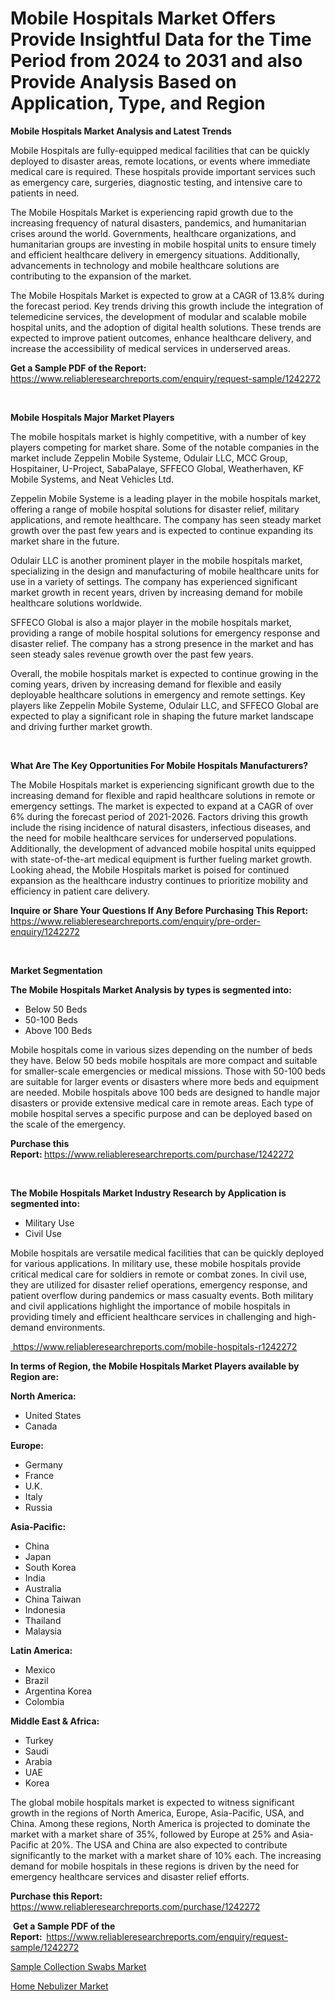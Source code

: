 <p><h1>Mobile Hospitals Market Offers Provide Insightful Data for the Time Period from 2024 to 2031 and also Provide Analysis Based on Application, Type, and Region</h1></p><p><strong>Mobile Hospitals Market Analysis and Latest Trends</strong></p>
<p><p>Mobile Hospitals are fully-equipped medical facilities that can be quickly deployed to disaster areas, remote locations, or events where immediate medical care is required. These hospitals provide important services such as emergency care, surgeries, diagnostic testing, and intensive care to patients in need.</p><p>The Mobile Hospitals Market is experiencing rapid growth due to the increasing frequency of natural disasters, pandemics, and humanitarian crises around the world. Governments, healthcare organizations, and humanitarian groups are investing in mobile hospital units to ensure timely and efficient healthcare delivery in emergency situations. Additionally, advancements in technology and mobile healthcare solutions are contributing to the expansion of the market.</p><p>The Mobile Hospitals Market is expected to grow at a CAGR of 13.8% during the forecast period. Key trends driving this growth include the integration of telemedicine services, the development of modular and scalable mobile hospital units, and the adoption of digital health solutions. These trends are expected to improve patient outcomes, enhance healthcare delivery, and increase the accessibility of medical services in underserved areas.</p></p>
<p><strong>Get a Sample PDF of the Report:&nbsp;</strong> <a href="https://www.reliableresearchreports.com/enquiry/request-sample/1242272">https://www.reliableresearchreports.com/enquiry/request-sample/1242272</a></p>
<p>&nbsp;</p>
<p><strong>Mobile Hospitals Major Market Players</strong></p>
<p><p>The mobile hospitals market is highly competitive, with a number of key players competing for market share. Some of the notable companies in the market include Zeppelin Mobile Systeme, Odulair LLC, MCC Group, Hospitainer, U-Project, SabaPalaye, SFFECO Global, Weatherhaven, KF Mobile Systems, and Neat Vehicles Ltd. </p><p>Zeppelin Mobile Systeme is a leading player in the mobile hospitals market, offering a range of mobile hospital solutions for disaster relief, military applications, and remote healthcare. The company has seen steady market growth over the past few years and is expected to continue expanding its market share in the future. </p><p>Odulair LLC is another prominent player in the mobile hospitals market, specializing in the design and manufacturing of mobile healthcare units for use in a variety of settings. The company has experienced significant market growth in recent years, driven by increasing demand for mobile healthcare solutions worldwide. </p><p>SFFECO Global is also a major player in the mobile hospitals market, providing a range of mobile hospital solutions for emergency response and disaster relief. The company has a strong presence in the market and has seen steady sales revenue growth over the past few years. </p><p>Overall, the mobile hospitals market is expected to continue growing in the coming years, driven by increasing demand for flexible and easily deployable healthcare solutions in emergency and remote settings. Key players like Zeppelin Mobile Systeme, Odulair LLC, and SFFECO Global are expected to play a significant role in shaping the future market landscape and driving further market growth.</p></p>
<p>&nbsp;</p>
<p><strong>What Are The Key Opportunities For Mobile Hospitals Manufacturers?</strong></p>
<p><p>The Mobile Hospitals market is experiencing significant growth due to the increasing demand for flexible and rapid healthcare solutions in remote or emergency settings. The market is expected to expand at a CAGR of over 6% during the forecast period of 2021-2026. Factors driving this growth include the rising incidence of natural disasters, infectious diseases, and the need for mobile healthcare services for underserved populations. Additionally, the development of advanced mobile hospital units equipped with state-of-the-art medical equipment is further fueling market growth. Looking ahead, the Mobile Hospitals market is poised for continued expansion as the healthcare industry continues to prioritize mobility and efficiency in patient care delivery.</p></p>
<p><strong>Inquire or Share Your Questions If Any Before Purchasing This Report:</strong> <a href="https://www.reliableresearchreports.com/enquiry/pre-order-enquiry/1242272">https://www.reliableresearchreports.com/enquiry/pre-order-enquiry/1242272</a></p>
<p>&nbsp;</p>
<p><strong>Market Segmentation</strong></p>
<p><strong>The Mobile Hospitals Market Analysis by types is segmented into:</strong></p>
<p><ul><li>Below 50 Beds</li><li>50-100 Beds</li><li>Above 100 Beds</li></ul></p>
<p><p>Mobile hospitals come in various sizes depending on the number of beds they have. Below 50 beds mobile hospitals are more compact and suitable for smaller-scale emergencies or medical missions. Those with 50-100 beds are suitable for larger events or disasters where more beds and equipment are needed. Mobile hospitals above 100 beds are designed to handle major disasters or provide extensive medical care in remote areas. Each type of mobile hospital serves a specific purpose and can be deployed based on the scale of the emergency.</p></p>
<p><strong>Purchase this Report:&nbsp;</strong><a href="https://www.reliableresearchreports.com/purchase/1242272">https://www.reliableresearchreports.com/purchase/1242272</a></p>
<p>&nbsp;</p>
<p><strong>The Mobile Hospitals Market Industry Research by Application is segmented into:</strong></p>
<p><ul><li>Military Use</li><li>Civil Use</li></ul></p>
<p><p>Mobile hospitals are versatile medical facilities that can be quickly deployed for various applications. In military use, these mobile hospitals provide critical medical care for soldiers in remote or combat zones. In civil use, they are utilized for disaster relief operations, emergency response, and patient overflow during pandemics or mass casualty events. Both military and civil applications highlight the importance of mobile hospitals in providing timely and efficient healthcare services in challenging and high-demand environments.</p></p>
<p><a href="https://www.reliableresearchreports.com/mobile-hospitals-r1242272">&nbsp;https://www.reliableresearchreports.com/mobile-hospitals-r1242272</a></p>
<p><strong>In terms of Region, the Mobile Hospitals Market Players available by Region are:</strong></p>
<p>
    <p> <strong> North America: </strong>
        <ul>
            <li>United States</li>
            <li>Canada</li>
        </ul>
        </p> 
    <p> <strong> Europe: </strong>
        <ul>
            <li>Germany</li>
            <li>France</li>
            <li>U.K.</li>
            <li>Italy</li>
            <li>Russia</li>
        </ul>
        </p> 
    <p> <strong> Asia-Pacific: </strong>
        <ul>
            <li>China</li>
            <li>Japan</li>
            <li>South Korea</li>
            <li>India</li>
            <li>Australia</li>
            <li>China Taiwan</li>
            <li>Indonesia</li>
            <li>Thailand</li>
            <li>Malaysia</li>
        </ul>
        </p> 
    <p> <strong> Latin America: </strong>
        <ul>
            <li>Mexico</li>
            <li>Brazil</li>
            <li>Argentina Korea</li>
            <li>Colombia</li>
        </ul>
        </p> 
    <p> <strong> Middle East & Africa: </strong>
        <ul>
            <li>Turkey</li>
            <li>Saudi</li>
            <li>Arabia</li>
            <li>UAE</li>
            <li>Korea</li>
        </ul>
    </p>
    </p>
<p><p>The global mobile hospitals market is expected to witness significant growth in the regions of North America, Europe, Asia-Pacific, USA, and China. Among these regions, North America is projected to dominate the market with a market share of 35%, followed by Europe at 25% and Asia-Pacific at 20%. The USA and China are also expected to contribute significantly to the market with a market share of 10% each. The increasing demand for mobile hospitals in these regions is driven by the need for emergency healthcare services and disaster relief efforts.</p></p>
<p><strong>Purchase this Report: </strong><a href="https://www.reliableresearchreports.com/purchase/1242272">https://www.reliableresearchreports.com/purchase/1242272</a></p>
<p>&nbsp;<strong>Get a Sample PDF of the Report:&nbsp;&nbsp;</strong><a href="https://www.reliableresearchreports.com/enquiry/request-sample/1242272">https://www.reliableresearchreports.com/enquiry/request-sample/1242272</a></p>
<p><strong></strong></p>
<p><p><a href="https://github.com/adriannay56456/Market-Research-Report-List-1/blob/main/sample-collection-swabs-market.md">Sample Collection Swabs Market</a></p><p><a href="https://github.com/cobainhalbaru1/Market-Research-Report-List-1/blob/main/home-nebulizer-market.md">Home Nebulizer Market</a></p></p>